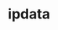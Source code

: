 ---
git: https://github.com/ipdata
logohandle: ipdataco
sort: ipdata
title: ipdata
twitter: https://x.com/ipdata_co
website: https://ipdata.co/
---